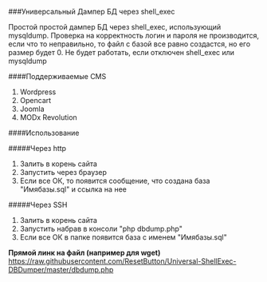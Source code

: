 ###Универсальный Дампер БД через shell_exec

Простой простой дампер БД через shell_exeс, использующий mysqldump. 
Проверка на корректность логин и пароля не производится, если что то неправильно, то файл с базой все равно создастся, но его размер будет 0.
Не будет работать, если отключен shell_exec или mysqldump

####Поддерживаемые CMS

1. Wordpress
1. Opencart
1. Joomla
1. MODx Revolution

####Использование 

#####Через http
1. Залить в корень сайта
1. Запустить через браузер
1. Если все ОК, то появится сообщение, что создана база "Имябазы.sql" и ссылка на нее

#####Через SSH
1. Залить в корень сайта
2. Запустить набрав в консоли "php dbdump.php"
3. Если все ОК в папке появится база с именем "Имябазы.sql"

**Прямой линк на файл (например для wget)**
https://raw.githubusercontent.com/ResetButton/Universal-ShellExec-DBDumper/master/dbdump.php